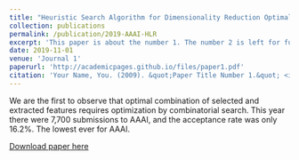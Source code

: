 ```yaml
---
title: "Heuristic Search Algorithm for Dimensionality Reduction Optimally Combining Feature Selection and Feature Extraction"
collection: publications
permalink: /publication/2019-AAAI-HLR
excerpt: 'This paper is about the number 1. The number 2 is left for future work.'
date: 2019-11-01
venue: 'Journal 1'
paperurl: 'http://academicpages.github.io/files/paper1.pdf'
citation: 'Your Name, You. (2009). &quot;Paper Title Number 1.&quot; <i>Journal 1</i>. 1(1).'
---
```

We are the first to observe that optimal combination of selected and extracted features requires optimization by combinatorial search. This year there were 7,700 submissions to AAAI, and the acceptance rate was only 16.2%. The lowest ever for AAAI.

[Download paper here](http://academicpages.github.io/files/paper_2019_hlr.pdf)
